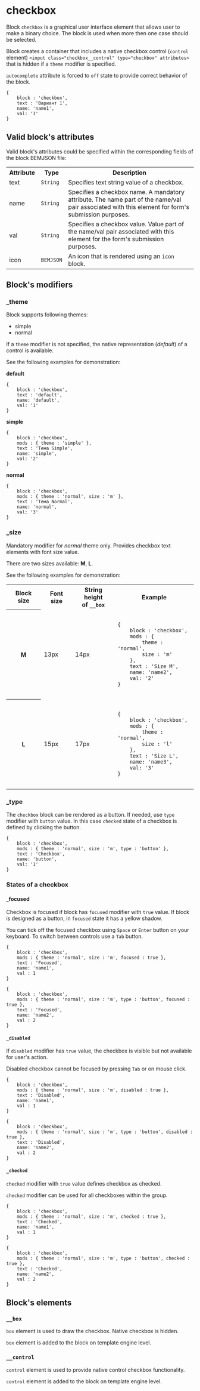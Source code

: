 # checkbox

Block `checkbox` is a graphical user interface element that allows user to make a binary choice. The block is used when more then one case should be selected.

Block creates a container that includes a native checkbox control (`control` element) `<input class="checkbox__control" type="checkbox" attributes>` that is hidden if a `theme` modifier is specified.

`autocomplete` attribute is forced to `off` state to provide correct behavior of the block.

```bemjson
{
    block : 'checkbox',
    text : 'Вариант 1',
    name: 'name1',
    val: '1'
}
```

## Valid block's attributes

Valid block's attributes could be specified within the corresponding fields of the block BEMJSON file:

<table>
    <tr>
        <th>Attribute</th>
        <th>Type</th>
        <th>Description</th>
    </tr>
    <tr>
        <td>text</td>
        <td>
            <code>String</code>
        </td>
        <td>Specifies text string value of a checkbox.</td>
    </tr>
    <tr>
        <td>name</td>
        <td>
            <code>String</code>
        </td>
        <td>Specifies a checkbox name. A mandatory attribute. The name part of the name/val pair associated with this element for form's submission purposes.</td>
    </tr>
    <tr>
        <td>val</td>
        <td>
            <code>String</code>
        </td>
        <td>Specifies a checkbox value. Value part of the name/val pair associated with this element for the form's submission purposes.</td>
    </tr>
    <tr>
        <td>icon</td>
        <td>
            <code>BEMJSON</code>
        </td>
        <td>An icon that is rendered using an <code>icon</code> block.</td>
    </tr>
</table>

##  Block's modifiers

### _theme

Block supports following themes:

 * simple
 * normal

If a `theme` modifier is not specified, the native representation (*default*) of a control is available.

See the following examples for demonstration:

**default**

```bemjson
{
    block : 'checkbox',
    text : 'default',
    name: 'default',
    val: '1'
}
```

**simple**

```bemjson
{
    block : 'checkbox',
    mods : { theme : 'simple' },
    text : 'Тема Simple',
    name: 'simple',
    val: '2'
}
```

**normal**

```bemjson
{
    block : 'checkbox',
    mods : { theme : 'normal', size : 'm' },
    text : 'Тема Normal',
    name: 'normal',
    val: '3'
}
```

### _size

Mandatory modifier for *normal* theme only.
Provides checkbox text elements with font size value.

There are two sizes available: **M**, **L**.

See the following examples for demonstration:

<table>
    <tr>
        <th>Block size</th>
        <th>Font size</th>
        <th>String height<br>of <code>__box</code></th>
        <th>Example</th>
    </tr>
    <tr>
        <th>M</th>
        <td>13px</td>
        <td>14px</td>
        <td>
            <pre><code>
{
    block : 'checkbox',
    mods : {
        theme : 'normal',
        size : 'm'
    },
    text : 'Size M',
    name: 'name2',
    val: '2'
}
            </code></pre>
        </td>
    </tr>
    <tr>
        <th>L</th>
        <td>15px</td>
        <td>17px</td>
        <td>
            <pre><code>
{
    block : 'checkbox',
    mods : {
        theme : 'normal',
        size : 'l'
    },
    text : 'Size L',
    name: 'name3',
    val: '3'
}
            </code></pre>
        </td>
    </tr>
</table>

### _type

The `checkbox` block can be rendered as a button. If needed, use `type` modifier with `button` value. In this case `checked` state of a checkbox is defined by clicking the button.

```bemjson
{
    block : 'checkbox',
    mods : { theme : 'normal', size : 'm', type : 'button' },
    text : 'Checkbox',
    name: 'button',
    val: '1'
}
```

### States of a checkbox

#### _focused

Checkbox is focused if block has `focused` modifier with `true` value. If block is designed as a button, in `focused` state it has a yellow shadow.

You can tick off the focused checkbox using `Space` or `Enter` button on your keyboard. To switch between controls use a `Tab` button.

```bemjson
{
    block : 'checkbox',
    mods : { theme : 'normal', size : 'm', focused : true },
    text : 'Focused',
    name: 'name1',
    val : 1
}
```

```bemjson
{
    block : 'checkbox',
    mods : { theme : 'normal', size : 'm', type : 'button', focused : true },
    text : 'Focused',
    name: 'name2',
    val : 2
}
```

#### `_disabled`

If `disabled` modifier has `true` value, the checkbox is visible but not available for user's action.

Disabled checkbox cannot be focused by pressing `Tab` or on mouse click.

```bemjson
{
    block : 'checkbox',
    mods : { theme : 'normal', size : 'm', disabled : true },
    text : 'Disabled',
    name: 'name1',
    val : 1
}
```

```bemjson
{
    block : 'checkbox',
    mods : { theme : 'normal', size : 'm', type : 'button', disabled : true },
    text : 'Disabled',
    name: 'name2',
    val : 2
}
```
#### `_checked`

`checked` modifier with `true` value defines checkbox as checked.

`checked` modifier can be used for all checkboxes within the group.

```bemjson
{
    block : 'checkbox',
    mods : { theme : 'normal', size : 'm', checked : true },
    text : 'Checked',
    name: 'name1',
    val : 1
}
```

```bemjson
{
    block : 'checkbox',
    mods : { theme : 'normal', size : 'm', type : 'button', checked : true },
    text : 'Checked',
    name: 'name2',
    val : 2
}
```

## Block's elements

### `__box`

`box` element is used to draw the checkbox. Native checkbox is hidden.

`box` element is added to the block on template engine level.

### `__control`

`control` element is used to provide native control checkbox functionality.

`control` element is added to the block on template engine level.
